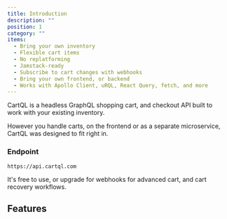```yaml
---
title: Introduction
description: ""
position: 1
category: ""
items:
  - Bring your own inventory
  - Flexible cart items
  - No replatforming
  - Jamstack-ready
  - Subscribe to cart changes with webhooks
  - Bring your own frontend, or backend
  - Works with Apollo Client, uRQL, React Query, fetch, and more
---
```


CartQL is a headless GraphQL shopping cart, and checkout API built to work with your existing inventory.

However you handle carts, on the frontend or as a separate microservice, CartQL was designed to fit right in.

### Endpoint

```
https://api.cartql.com
```

It's free to use, or upgrade for webhooks for advanced cart, and cart recovery workflows.

## Features

<list :items="items"></list>
